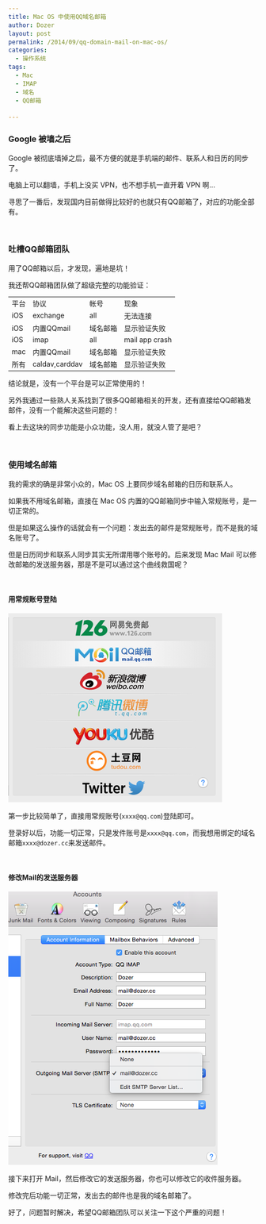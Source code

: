 ```yaml
---
title: Mac OS 中使用QQ域名邮箱
author: Dozer
layout: post
permalink: /2014/09/qq-domain-mail-on-mac-os/
categories:
  - 操作系统
tags:
  - Mac
  - IMAP
  - 域名
  - QQ邮箱

---
```


### Google 被墙之后

Google 被彻底墙掉之后，最不方便的就是手机端的邮件、联系人和日历的同步了。

电脑上可以翻墙，手机上没买 VPN，也不想手机一直开着 VPN 啊…

寻思了一番后，发现国内目前做得比较好的也就只有QQ邮箱了，对应的功能全部有。

<!--more-->

&nbsp;

### 吐槽QQ邮箱团队

用了QQ邮箱以后，才发现，遍地是坑！

我还帮QQ邮箱团队做了超级完整的功能验证：

<table class="table table-bordered">
<tr><td>平台</td><td>协议</td><td>帐号</td><td>现象</td></tr>
<tr><td>iOS</td><td>exchange</td><td>all</td><td>无法连接</td></tr>
<tr><td>iOS</td><td>内置QQmail</td><td>域名邮箱</td><td>显示验证失败</td></tr>
<tr><td>iOS</td><td>imap</td><td>all</td><td>mail app crash</td></tr>
<tr><td>mac</td><td>内置QQmail</td><td>域名邮箱</td><td>显示验证失败</td></tr>
<tr><td>所有</td><td>caldav,carddav</td><td>域名邮箱</td><td>显示验证失败</td></tr>
</table>

结论就是，没有一个平台是可以正常使用的！

另外我通过一些熟人关系找到了很多QQ邮箱相关的开发，还有直接给QQ邮箱发邮件，没有一个能解决这些问题的！

看上去这块的同步功能是小众功能，没人用，就没人管了是吧？

&nbsp;

### 使用域名邮箱

我的需求的确是非常小众的，Mac OS 上要同步域名邮箱的日历和联系人。

如果我不用域名邮箱，直接在 Mac OS 内置的QQ邮箱同步中输入常规账号，是一切正常的。

但是如果这么操作的话就会有一个问题：发出去的邮件是常规账号，而不是我的域名账号了。

但是日历同步和联系人同步其实无所谓用哪个账号的。后来发现 Mac Mail 可以修改邮箱的发送服务器，那是不是可以通过这个曲线救国呢？

&nbsp;

#### 用常规账号登陆

![sync-qq](/uploads/2014/09/sync-qq.png)

第一步比较简单了，直接用常规账号(`xxxx@qq.com`)登陆即可。

登录好以后，功能一切正常，只是发件账号是`xxxx@qq.com`，而我想用绑定的域名邮箱`xxxx@dozer.cc`来发送邮件。

&nbsp;

#### 修改Mail的发送服务器

![mac-mail](/uploads/2014/09/mac-mail.png)

接下来打开 Mail，然后修改它的发送服务器，你也可以修改它的收件服务器。

修改完后功能一切正常，发出去的邮件也是我的域名邮箱了。

好了，问题暂时解决，希望QQ邮箱团队可以关注一下这个严重的问题！

